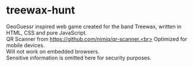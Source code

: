 # treewax-hunt
GeoGuessr inspired web game created for the band Treewax, written in HTML, CSS and pure JavaScript.<br>
QR Scanner from https://github.com/nimiq/qr-scanner.<br>
Optimized for mobile devices. <br>
Will not work on embedded browsers.<br>
Sensitive information is omitted here for security purposes.
